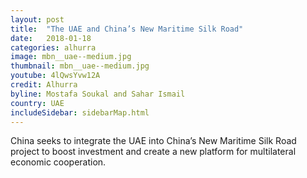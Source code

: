 ```yaml
---
layout: post
title:  "The UAE and China’s New Maritime Silk Road"
date:   2018-01-18
categories: alhurra
image: mbn__uae--medium.jpg
thumbnail: mbn__uae--medium.jpg
youtube: 4lQwsYvw12A
credit: Alhurra
byline: Mostafa Soukal and Sahar Ismail 
country: UAE
includeSidebar: sidebarMap.html
---
```


China seeks to integrate the UAE into China’s New Maritime Silk Road project to boost investment and create a new platform for multilateral economic cooperation.